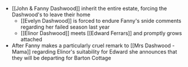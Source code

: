 
- [[John & Fanny Dashwood]] inherit the entire estate, forcing the Dashwood's to leave their home
	- [[Evelyn Dashwood]] is forced to endure Fanny's snide comments regarding her failed season last year
	- [[Elinor Dashwood]] meets [[Edward Ferrars]] and promptly grows attached
- After Fanny makes a particularly cruel remark to [[Mrs Dashwood - Mama]] regarding Elinor's suitability for Edward she announces that they will be departing for Barton Cottage